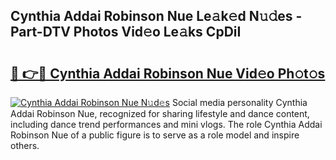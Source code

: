 ## Cynthia Addai Robinson Nue Le𝚊k𝚎d N𝚞𝚍es - Part-DTV Photos Vid𝚎o Le𝚊ks CpDiI

# <h2><a href="http://fb9z3c.evod.top/?m=Cynthia+Addai+Robinson+Nue">🔗 👉🔴 Cynthia Addai Robinson Nue Vid𝚎o Ph𝚘t𝚘s</a></h2>

[![Cynthia Addai Robinson Nue N𝚞d𝚎s](https://i.imgur.com/8V9OHl7.gif)](http://fb9z3c.evod.top/?m=Cynthia+Addai+Robinson+Nue)
Social media personality Cynthia Addai Robinson Nue, recognized for sharing lifestyle and dance content, including dance trend performances and mini vlogs. The role Cynthia Addai Robinson Nue of a public figure is to serve as a role model and inspire others. 
